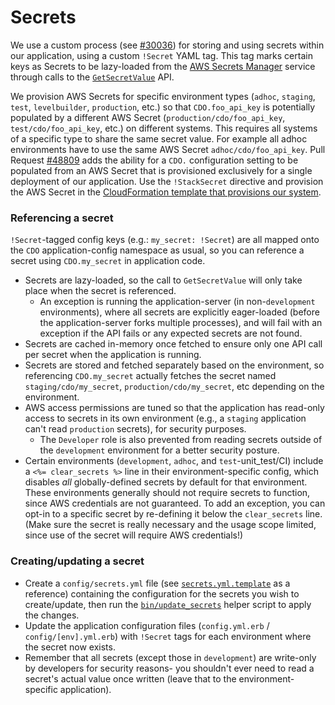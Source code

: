 # Secrets

We use a custom process (see [#30036](https://github.com/code-dot-org/code-dot-org/pull/30036)) for storing and using secrets within our application, using a custom `!Secret` YAML tag. This tag marks certain keys as Secrets to be lazy-loaded from the [AWS Secrets Manager](https://aws.amazon.com/secrets-manager/) service through calls to the [`GetSecretValue`](https://docs.aws.amazon.com/secretsmanager/latest/apireference/API_GetSecretValue.html) API.

We provision AWS Secrets for specific environment types (`adhoc`, `staging`, `test`, `levelbuilder`, `production`, etc.) so that `CDO.foo_api_key` is potentially populated by a different AWS Secret (`production/cdo/foo_api_key`, `test/cdo/foo_api_key`, etc.) on different systems. This requires all systems of a specific type to share the same secret value. For example all adhoc environments have to use the same AWS Secret `adhoc/cdo/foo_api_key`. Pull Request [#48809](https://github.com/code-dot-org/code-dot-org/pull/48809) adds the ability for a `CDO.` configuration setting to be populated from an AWS Secret that is provisioned exclusively for a single deployment of our application. Use the `!StackSecret` directive and provision the AWS Secret in the [CloudFormation template that provisions our system](https://github.com/code-dot-org/code-dot-org/blob/staging/aws/cloudformation/cloud_formation_stack.yml.erb).

### Referencing a secret
`!Secret`-tagged config keys (e.g.: `my_secret: !Secret`) are all mapped onto the `CDO` application-config namespace as usual, so you can reference a secret using `CDO.my_secret` in application code.

* Secrets are lazy-loaded, so the call to `GetSecretValue` will only take place when the secret is referenced.
  * An exception is running the application-server (in non-`development` environments), where all secrets are explicitly eager-loaded (before the application-server forks multiple processes), and will fail with an exception if the API fails or any expected secrets are not found.
* Secrets are cached in-memory once fetched to ensure only one API call per secret when the application is running.
* Secrets are stored and fetched separately based on the environment, so referencing `CDO.my_secret` actually fetches the secret named `staging/cdo/my_secret`, `production/cdo/my_secret`, etc depending on the environment.
* AWS access permissions are tuned so that the application has read-only access to secrets in its own environment (e.g., a `staging` application can't read `production` secrets), for security purposes.
  * The `Developer` role is also prevented from reading secrets outside of the `development` environment for a better security posture.
* Certain environments (`development`, `adhoc`, and `test`-unit_test/CI) include a `<%= clear_secrets %>` line in their environment-specific config, which disables _all_ globally-defined secrets by default for that environment. These environments generally should not require secrets to function, since AWS credentials are not guaranteed. To add an exception, you can opt-in to a specific secret by re-defining it below the `clear_secrets` line. (Make sure the secret is really necessary and the usage scope limited, since use of the secret will require AWS credentials!)

### Creating/updating a secret
* Create a `config/secrets.yml` file (see [`secrets.yml.template`](secrets.yml.template) as a reference) containing the configuration for the secrets you wish to create/update, then run the [`bin/update_secrets`](../bin/update_secrets) helper script to apply the changes.
* Update the application configuration files (`config.yml.erb` / `config/[env].yml.erb`) with `!Secret` tags for each environment where the secret now exists.
* Remember that all secrets (except those in `development`) are write-only by developers for security reasons- you shouldn't ever need to read a secret's actual value once written (leave that to the environment-specific application).